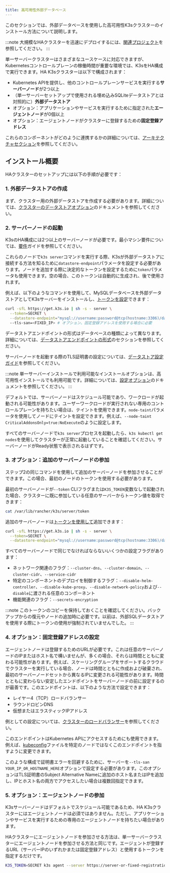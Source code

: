 ```yaml
---
title: 高可用性外部データベース
---
```


このセクションでは、外部データベースを使用した高可用性K3sクラスターのインストール方法について説明します。

:::note
大規模なHAクラスターを迅速にデプロイするには、[関連プロジェクト](/related-projects)を参照してください。
:::

単一サーバークラスターはさまざまなユースケースに対応できますが、Kubernetesコントロールプレーンの稼働時間が重要な環境では、K3sをHA構成で実行できます。HA K3sクラスターは以下で構成されます：

- Kubernetes APIを提供し、他のコントロールプレーンサービスを実行する**サーバーノード**が2つ以上
- （単一サーバーセットアップで使用される埋め込みSQLiteデータストアとは対照的に）**外部データストア**
- オプション：アプリケーションやサービスを実行するために指定された**エージェントノード**が0個以上
- オプション：エージェントノードがクラスターに登録するための**固定登録アドレス**

これらのコンポーネントがどのように連携するかの詳細については、[アーキテクチャセクション](../architecture.md#high-availability-k3s)を参照してください。

## インストール概要

HAクラスターのセットアップには以下の手順が必要です：

### 1. 外部データストアの作成

まず、クラスター用の外部データストアを作成する必要があります。詳細については、[クラスターのデータストアオプション](datastore.md)のドキュメントを参照してください。

### 2. サーバーノードの起動

K3sのHA構成には2つ以上のサーバーノードが必要です。最小マシン要件については、[要件](../installation/requirements.md)ガイドを参照してください。

これらのノードで`k3s server`コマンドを実行する際、K3sが外部データストアに接続する方法を知るために`datastore-endpoint`パラメータを設定する必要があります。ノードを追加する際に決定的なトークンを設定するために`token`パラメータも使用できます。空の場合、このトークンは自動的に生成され、後で使用されます。

例えば、以下のようなコマンドを使用して、MySQLデータベースを外部データストアとしてK3sサーバーをインストールし、[トークンを設定](../cli/server.md#cluster-options)できます：

```bash
curl -sfL https://get.k3s.io | sh -s - server \
  --token=SECRET \
  --datastore-endpoint="mysql://username:password@tcp(hostname:3306)/database-name"
  --tls-san=<FIXED_IP> # オプション、固定登録アドレスを使用する場合に必要
```

データストアエンドポイントの形式はデータベースの種類によって異なります。詳細については、[データストアエンドポイントの形式](../datastore/datastore.md#datastore-endpoint-format-and-functionality)のセクションを参照してください。

サーバーノードを起動する際のTLS証明書の設定については、[データストア設定ガイド](../datastore/datastore.md#external-datastore-configuration-parameters)を参照してください。

:::note
単一サーバーインストールで利用可能なインストールオプションは、高可用性インストールでも利用可能です。詳細については、[設定オプション](../installation/configuration.md)のドキュメントを参照してください。
:::

デフォルトでは、サーバーノードはスケジュール可能であり、ワークロードが起動される可能性があります。ユーザーワークロードが実行されない専用のコントロールプレーンを持ちたい場合は、テイントを使用できます。`node-taint`パラメータを使用してノードにテイントを設定できます。例えば、`--node-taint CriticalAddonsOnly=true:NoExecute`のように設定します。

すべてのサーバーノードで`k3s server`プロセスを起動したら、`k3s kubectl get nodes`を使用してクラスターが正常に起動していることを確認してください。サーバーノードがReady状態で表示されるはずです。

### 3. オプション：追加のサーバーノードの参加

ステップ2の同じコマンドを使用して追加のサーバーノードを参加させることができます。この場合、最初のノードのトークンを使用する必要があります。

最初のサーバーノードが`--token` CLIフラグまたは`K3S_TOKEN`変数なしで起動された場合、クラスターに既に参加している任意のサーバーからトークン値を取得できます：

```bash
cat /var/lib/rancher/k3s/server/token
```

追加のサーバーノードは[トークンを使用して](../cli/server.md#cluster-options)追加できます：

```bash
curl -sfL https://get.k3s.io | sh -s - server \
  --token=SECRET \
  --datastore-endpoint="mysql://username:password@tcp(hostname:3306)/database-name"
```

すべてのサーバーノードで同じでなければならないいくつかの設定フラグがあります：

- ネットワーク関連のフラグ：`--cluster-dns`、`--cluster-domain`、`--cluster-cidr`、`--service-cidr`
- 特定のコンポーネントのデプロイを制御するフラグ：`--disable-helm-controller`、`--disable-kube-proxy`、`--disable-network-policy`および`--disable`に渡される任意のコンポーネント
- 機能関連のフラグ：`--secrets-encryption`

:::note
このトークンのコピーを保持しておくことを確認してください。バックアップからの復元やノードの追加時に必要です。以前は、外部SQLデータストアを使用する際にトークンの使用が強制されていませんでした。
:::

### 4. オプション：固定登録アドレスの設定

エージェントノードは登録するためのURLが必要です。これは任意のサーバーノードのIPまたはホスト名で構いませんが、多くの場合、それらは時間とともに変わる可能性があります。例えば、スケーリンググループをサポートするクラウドでクラスターを実行している場合、ノードは時間とともに作成および破棄され、最初のサーバーノードセットから異なるIPに変更される可能性があります。時間とともに変わらない安定したエンドポイントをサーバーノードの前に設定するのが最善です。このエンドポイントは、以下のような方法で設定できます：

- レイヤー4（TCP）ロードバランサー
- ラウンドロビンDNS
- 仮想またはエラスティックIPアドレス

例としての設定については、[クラスターのロードバランサー](./cluster-loadbalancer.md)を参照してください。

このエンドポイントはKubernetes APIにアクセスするためにも使用できます。例えば、[kubeconfig](https://kubernetes.io/docs/concepts/configuration/organize-cluster-access-kubeconfig/)ファイルを特定のノードではなくこのエンドポイントを指すように変更できます。

このような構成で証明書エラーを回避するために、サーバーを`--tls-san YOUR_IP_OR_HOSTNAME_HERE`オプションで設定する必要があります。このオプションはTLS証明書のSubject Alternative Nameに追加のホスト名またはIPを追加し、IPとホスト名の両方でアクセスしたい場合は複数回指定できます。

### 5. オプション：エージェントノードの参加

K3sサーバーノードはデフォルトでスケジュール可能であるため、HA K3sクラスターにはエージェントノードは必須ではありません。ただし、アプリケーションやサービスを実行するための専用のエージェントノードを持ちたい場合があります。

HAクラスターにエージェントノードを参加させる方法は、単一サーバークラスターにエージェントノードを参加させる方法と同じです。エージェントが登録するURL（サーバーIPのいずれかまたは固定登録アドレス）と使用するトークンを指定するだけです。

```bash
K3S_TOKEN=SECRET k3s agent --server https://server-or-fixed-registration-address:6443
```